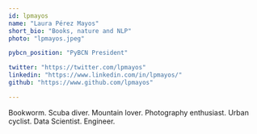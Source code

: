 ```yaml
---
id: lpmayos
name: "Laura Pérez Mayos"
short_bio: "Books, nature and NLP"
photo: "lpmayos.jpeg"

pybcn_position: "PyBCN President"

twitter: "https://twitter.com/lpmayos"
linkedin: "https://www.linkedin.com/in/lpmayos/"
github: "https://www.github.com/lpmayos"

---
```


Bookworm. Scuba diver. Mountain lover. Photography enthusiast. Urban cyclist. Data Scientist. Engineer.
